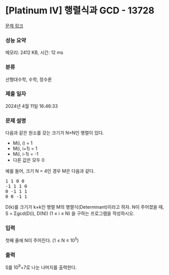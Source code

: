 # [Platinum IV] 행렬식과 GCD - 13728 

[문제 링크](https://www.acmicpc.net/problem/13728) 

### 성능 요약

메모리: 2412 KB, 시간: 12 ms

### 분류

선형대수학, 수학, 정수론

### 제출 일자

2024년 4월 11일 16:46:33

### 문제 설명

<p>다음과 같은 원소를 갖는 크기가 N×N인 행렬이 있다.</p>

<ul>
	<li>M(i, i) = 1</li>
	<li>M(i, i+1) = 1</li>
	<li>M(i, i-1) = -1</li>
	<li>다른 값은 모두 0</li>
</ul>

<p>예를 들어, 크기 N = 4인 경우 M은 다음과 같다.</p>

<pre>1 1 0 0
-1 1 1 0
0 -1 1 1
0 0 -1 1</pre>

<p>D(k)를 크기가 k×k인 행렬 M의 행렬식(Determinant)이라고 하자. N이 주어졌을 때, S = Σgcd(D(i), D(N)) (1 ≤ i ≤ N) 을 구하는 프로그램을 작성하시오.</p>

### 입력 

 <p>첫째 줄에 N이 주어진다. (1 ≤ N ≤ 10<sup>5</sup>)</p>

### 출력 

 <p>S를 10<sup>9</sup>+7로 나눈 나머지를 출력한다.</p>

